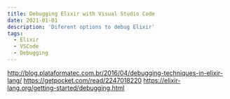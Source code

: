 ```yaml
---
title: Debugging Elixir with Visual Studio Code
date: 2021-01-01
description: 'Diferent options to debug Elixir'
tags:
  - Elixir
  - VSCode
  - Debugging
---
```


http://blog.plataformatec.com.br/2016/04/debugging-techniques-in-elixir-lang/
https://getpocket.com/read/2247018220
https://elixir-lang.org/getting-started/debugging.html
